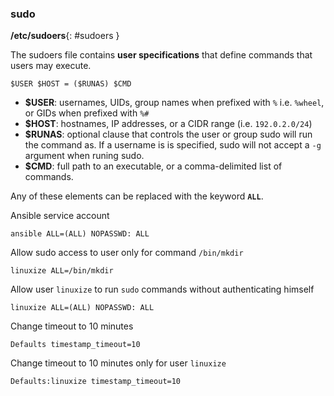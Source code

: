 ### sudo

**/etc/sudoers**{: #sudoers }

The sudoers file contains **user specifications** that define commands that users may execute.

```
$USER $HOST = ($RUNAS) $CMD
```

- **$USER**: usernames, UIDs, group names when prefixed with `%` i.e. `%wheel`, or GIDs when prefixed with `%#`
- **$HOST**: hostnames, IP addresses, or a CIDR range (i.e. `192.0.2.0/24`)
- **$RUNAS**: optional clause that controls the user or group sudo will run the command as. If a username is is specified, sudo will not accept a `-g` argument when runing sudo. 
- **$CMD**: full path to an executable, or a comma-delimited list of commands.

Any of these elements can be replaced with the keyword **`ALL`**.


Ansible service account
```
ansible ALL=(ALL) NOPASSWD: ALL
```





Allow sudo access to user only for command `/bin/mkdir`
```
linuxize ALL=/bin/mkdir
```
Allow user `linuxize` to run `sudo` commands without authenticating himself
```
linuxize ALL=(ALL) NOPASSWD: ALL
```
Change timeout to 10 minutes
```
Defaults timestamp_timeout=10
```
Change timeout to 10 minutes only for user `linuxize`
```
Defaults:linuxize timestamp_timeout=10
```